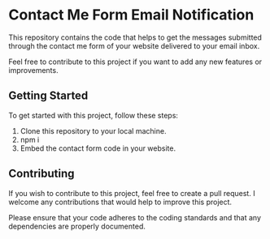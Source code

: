 # Contact Me Form Email Notification

This repository contains the code that helps to get the messages submitted through the contact me form of your website delivered to your email inbox.

Feel free to contribute to this project if you want to add any new features or improvements.

## Getting Started

To get started with this project, follow these steps:

1. Clone this repository to your local machine.
2. npm i
3. Embed the contact form code in your website.

## Contributing

If you wish to contribute to this project, feel free to create a pull request. I welcome any contributions that would help to improve this project.

Please ensure that your code adheres to the coding standards and that any dependencies are properly documented.
